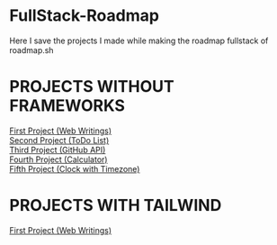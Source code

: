 # FullStack-Roadmap

Here I save the projects I made while making the roadmap fullstack of roadmap.sh

# PROJECTS WITHOUT FRAMEWORKS

[First Project (Web Writings)](https://jonathanmanzanodiaz.github.io/FullStack-Roadmap/web-writings/)<br>
[Second Project (ToDo List)](https://jonathanmanzanodiaz.github.io/FullStack-Roadmap/todo-list/) <br>
[Third Project (GitHub API)](https://jonathanmanzanodiaz.github.io/FullStack-Roadmap/github-api/) <br>
[Fourth Project (Calculator)](https://jonathanmanzanodiaz.github.io/FullStack-Roadmap/calculator/)<br>
[Fifth Project (Clock with Timezone)](https://jonathanmanzanodiaz.github.io/FullStack-Roadmap/timezone/)

# PROJECTS WITH TAILWIND

[First Project (Web Writings)](https://jonathanmanzanodiaz.github.io/FullStack-Roadmap/web-writings-tailwind/)
